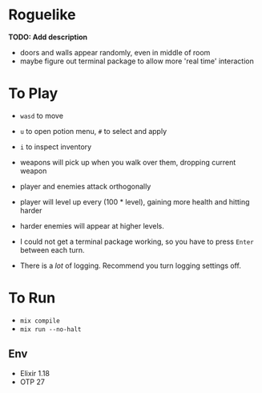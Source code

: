 # Roguelike

**TODO: Add description**
- doors and walls appear randomly, even in middle of room
- maybe figure out terminal package to allow more 'real time' interaction

# To Play
- `wasd` to move
- `u` to open potion menu, `#` to select and apply
- `i` to inspect inventory
- weapons will pick up when you walk over them, dropping current weapon
- player and enemies attack orthogonally
- player will level up every (100 * level), gaining more health and hitting harder
- harder enemies will appear at higher levels.

- I could not get a terminal package working, so you have to press `Enter` between each turn.
- There is a _lot_ of logging.  Recommend you turn logging settings off.

# To Run
- `mix compile`
- `mix run --no-halt`

## Env
- Elixir 1.18
- OTP 27


